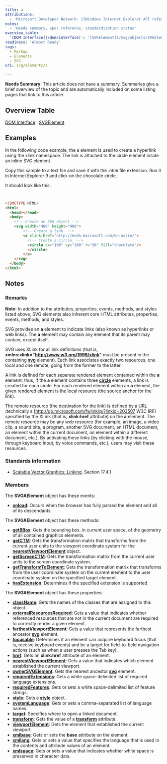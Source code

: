 ```yaml
---
title: a
attributions:
  - 'Microsoft Developer Network: [[Windows Internet Explorer API reference](http://msdn.microsoft.com/en-us/library/ie/hh828809%28v=vs.85%29.aspx) Article]'
notes:
  - 'Needs summary, spec reference, standardization status'
overview_table:
  '[DOM Interface](/dom/interface)': '[SVGElement](/svg/objects/SVGElement)'
readiness: 'Almost Ready'
tags:
  - Markup
  - Elements
  - SVG
uri: svg/elements/a

---
```

**Needs Summary**: This article does not have a summary. Summaries give a brief overview of the topic and are automatically included on some listing pages that link to this article.

## <span>Overview Table</span>

[DOM Interface](/dom/interface)
:   [SVGElement](/svg/objects/SVGElement)

## <span>Examples</span>

In the following code example, the a element is used to create a hyperlink using the xlink namespace. The link is attached to the circle element inside an inline SVG element.

Copy this sample to a text file and save it with the *.html* file extension. Run it in Internet Explorer 9 and click on the chocolate circle.

It should look like this:

``` html


<!DOCTYPE HTML>
<html>
  <head></head>
  <body>
    <!-- Create an SVG object -->
    <svg width="400" height="400">
        <!-- Create a link. -->
        <a xlink:href="http://msdn.microsoft.com/en-us/ie/">
          <!-- Create a circle. -->
          <circle cx="100" cy="100" r="50" fill="chocolate"/>
          </circle>
        </a>
    </svg>
  </body>
</html>
```

</pre>

## <span>Notes</span>

### <span>Remarks</span>

**Note:** In addition to the attributes, properties, events, methods, and styles listed above, SVG elements also inherent core HTML attributes, properties, events, methods, and styles.

SVG provides an **a** element to indicate links (also known as hyperlinks or web links). The **a** element may contain any element that its parent may contain, except itself.

SVG uses XLink for all link definitions (that is, **xmlns:xlink="<http://www.w3.org/1999/xlink>"** must be present in the containing [**svg**](/svg/elements/svg) element). Each link associates exactly two resources, one local and one remote, going from the former to the latter.

A link is defined for each separate rendered element contained within the **a** element; thus, if the **a** element contains three [**circle**](/svg/elements/circle) elements, a link is created for each circle. For each rendered element within an **a** element, the given rendered element is the local resource (the source anchor for the link).

The remote resource (the destination for the link) is defined by a URL (technically a [<http://go.microsoft.com/fwlink/p/?linkid=203507> W3C IRI]) specified by the XLink (that is, **xlink:href** attribute) on the **a** element. The remote resource may be any web resource (for example, an image, a video clip, a sound bite, a program, another SVG document, an HTML document, an element within the current document, an element within a different document, etc.). By activating these links (by clicking with the mouse, through keyboard input, by voice commands, etc.), users may visit these resources.

### <span>Standards information</span>

-   [Scalable Vector Graphics: Linking](http://go.microsoft.com/fwlink/p/?linkid=199815), Section 17.4.1

### <span>Members</span>

The **SVGAElement** object has these events:

-   [**onload**](/svg/events/load): Occurs when the browser has fully parsed the element and all of its descendants.

The **SVGAElement** object has these methods:

-   [**getBBox**](/svg/methods/getBBox): Gets the bounding box, in current user space, of the geometry of all contained graphics elements.
-   [**getCTM**](/svg/methods/getCTM): Gets the transformation matrix that transforms from the current user units to the viewport coordinate system for the [**nearestViewportElement**](/svg/properties/nearestViewportElement) object.
-   [**getScreenCTM**](/svg/methods/getScreenCTM): Gets the transformation matrix from the current user units to the screen coordinate system.
-   [**getTransformToElement**](/svg/methods/getTransformToElement): Gets the transformation matrix that transforms from the user coordinate system on the current element to the user coordinate system on the specified target element.
-   [**hasExtension**](/svg/methods/hasExtension): Determines if the specified extension is supported.

The **SVGAElement** object has these properties:

-   [**className**](/svg/properties/className): Gets the names of the classes that are assigned to this object.
-   [**externalResourcesRequired**](/svg/properties/externalResourcesRequired): Gets a value that indicates whether referenced resources that are not in the current document are required to correctly render a given element.
-   [**farthestViewportElement**](/svg/properties/farthestViewportElement): Gets a value that represents the farthest ancestor [**svg**](/svg/elements/svg) element.
-   [**focusable**](/svg/properties/focusable): Determines if an element can acquire keyboard focus (that is, receive keyboard events) and be a target for field-to-field navigation actions (such as when a user presses the Tab key).
-   [**href**](/svg/properties/href): Gets an **xlink:href** attribute of an element.
-   [**nearestViewportElement**](/svg/properties/nearestViewportElement): Gets a value that indicates which element established the current viewport.
-   [**ownerSVGElement**](/svg/properties/ownerSVGElement): Gets the nearest ancestor [**svg**](/svg/objects/SVGElement) element.
-   [**requiredExtensions**](/svg/properties/requiredExtensions): Gets a white space-delimited list of required language extensions.
-   [**requiredFeatures**](/svg/properties/requiredFeatures): Gets or sets a white space-delimited list of feature strings.
-   [**style**](/svg/properties/style): Gets a [**style**](/css/cssom/style) object.
-   [**systemLanguage**](/svg/properties/systemLanguage): Gets or sets a comma-separated list of language names.
-   [**target**](/svg/properties/target): Specifies where to open a linked document.
-   [**transform**](/svg/properties/transform): Gets the value of a [**transform**](/svg/properties/transform) attribute.
-   [**viewportElement**](/svg/properties/viewportElement): Gets the element that established the current viewport.
-   [**xmlbase**](/svg/properties/xmlbase): Gets or sets the **base** attribute on the element.
-   [**xmllang**](/svg/properties/xmllang): Gets or sets a value that specifies the language that is used in the contents and attribute values of an element.
-   [**xmlspace**](/svg/properties/xmlspace): Gets or sets a value that indicates whether white space is preserved in character data.

